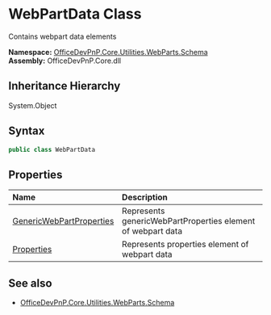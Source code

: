 # WebPartData Class
 Contains webpart data elements   

**Namespace:** [OfficeDevPnP.Core.Utilities.WebParts.Schema](OfficeDevPnP.Core.Utilities.WebParts.Schema.md)  
**Assembly:** OfficeDevPnP.Core.dll  
## Inheritance Hierarchy
System.Object  
## Syntax
```C#
public class WebPartData
```
## Properties
|**Name**|**Description**|
|:-----|:-----|
| [GenericWebPartProperties](OfficeDevPnP.Core.Utilities.WebParts.Schema.WebPartData.GenericWebPartProperties.md) | Represents genericWebPartProperties element of webpart data
| [Properties](OfficeDevPnP.Core.Utilities.WebParts.Schema.WebPartData.Properties.md) | Represents properties element of webpart data
## See also
- [OfficeDevPnP.Core.Utilities.WebParts.Schema](OfficeDevPnP.Core.Utilities.WebParts.Schema.md)
